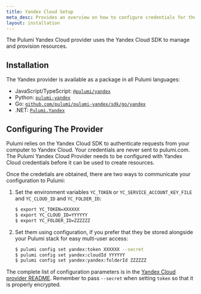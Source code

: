 ```yaml
---
title: Yandex Cloud Setup
meta_desc: Provides an overview on how to configure credentials for the Pulumi Yandex Cloud Provider.
layout: installation
---
```


The Pulumi Yandex Cloud provider uses the Yandex Cloud SDK to manage and provision resources.

## Installation

The Yandex provider is available as a package in all Pulumi languages:

* JavaScript/TypeScript: [`@pulumi/yandex`](https://www.npmjs.com/package/@pulumi/yandex)
* Python: [`pulumi-yandex`](https://pypi.org/project/pulumi-yandex/)
* Go: [`github.com/pulumi/pulumi-yandex/sdk/go/yandex`](https://github.com/pulumi/pulumi-yandex)
* .NET: [`Pulumi.Yandex`](https://www.nuget.org/packages/Pulumi.Yandex)

## Configuring The Provider

Pulumi relies on the Yandex Cloud SDK to authenticate requests from your computer to Yandex Cloud. Your credentials are never sent
to pulumi.com.
The Pulumi Yandex Cloud Provider needs to be configured with Yandex Cloud credentials
before it can be used to create resources.

Once the credetials are obtained, there are two ways to communicate your configuration to Pulumi:

1. Set the environment variables `YC_TOKEN` or `YC_SERVICE_ACCOUNT_KEY_FILE` and `YC_CLOUD_ID` and `YC_FOLDER_ID`:

    ```bash
    $ export YC_TOKEN=XXXXXX
    $ export YC_CLOUD_ID=YYYYYY
    $ export YC_FOLDER_ID=ZZZZZZ
    ```

2. Set them using configuration, if you prefer that they be stored alongside your Pulumi stack for easy multi-user access:

    ```bash
    $ pulumi config set yandex:token XXXXXX --secret
    $ pulumi config set yandex:cloudId YYYYYY
    $ pulumi config set yandex:yandex:folderId ZZZZZZ
    ```

The complete list of
configuration parameters is in the [Yandex Cloud provider README](https://github.com/pulumi/pulumi-yandex/blob/master/README.md).
Remember to pass `--secret` when setting `token` so that it is properly encrypted.

